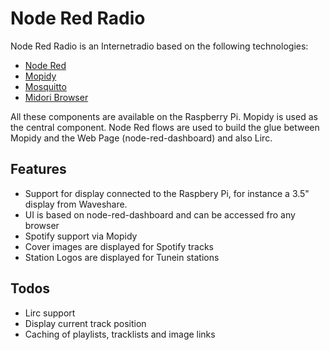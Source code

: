 # Node Red Radio

Node Red Radio is an Internetradio based on the following technologies:

* [Node Red](http://nodered.org/)
* [Mopidy](https://www.mopidy.com/)
* [Mosquitto](https://mosquitto.org/)
* [Midori Browser](http://midori-browser.org/)

All these components are available on the Raspberry Pi.
Mopidy is used as the central component. Node Red flows are used to build the glue between Mopidy and the Web Page (node-red-dashboard) and also Lirc.

## Features
* Support for display connected to the Raspbery Pi, for instance a 3.5" display from Waveshare.
* UI is based on node-red-dashboard and can be accessed fro any browser
* Spotify support via Mopidy
* Cover images are displayed for Spotify tracks
* Station Logos are displayed for Tunein stations

## Todos
* Lirc support
* Display current track position
* Caching of playlists, tracklists and image links



